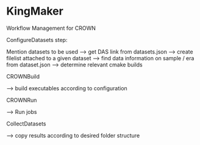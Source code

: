 # KingMaker
Workflow Management for CROWN

ConfigureDatasets step:

Mention datasets to be used
--> get DAS link from datasets.json
--> create filelist attached to a given dataset
--> find data information on sample / era from dataset.json --> determine relevant cmake builds

CROWNBuild

--> build executables according to configuration


CROWNRun

--> Run jobs


CollectDatasets

--> copy results according to desired folder structure
